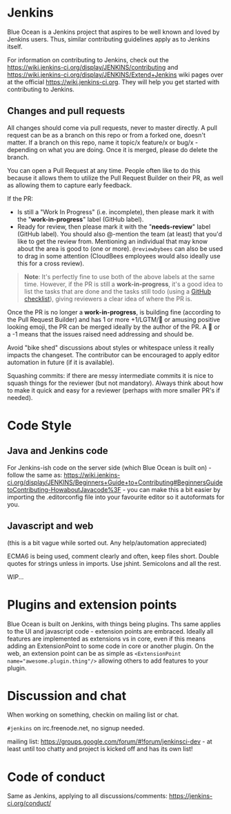 # Jenkins
Blue Ocean is a Jenkins project that aspires to be well known and loved by Jenkins users. 
Thus, similar contributing guidelines apply as to Jenkins itself. 

For information on contributing to Jenkins, check out the https://wiki.jenkins-ci.org/display/JENKINS/contributing and https://wiki.jenkins-ci.org/display/JENKINS/Extend+Jenkins wiki pages over at the official https://wiki.jenkins-ci.org. They will help you get started with contributing to Jenkins.


## Changes and pull requests

All changes should come via pull requests, never to master directly. A pull request can be as a branch on this repo or from a forked one, doesn't matter. If a branch on this repo, name it topic/x feature/x or bug/x - depending on what you are doing. Once it is merged, please do delete the branch. 

You can open a Pull Request at any time. People often like to do this because it allows them to utilize the Pull Request Builder on their PR, as well as allowing them to capture early feedback.

If the PR:

* Is still a "Work In Progress" (i.e. incomplete), then please mark it with the "__work-in-progress__" label (GitHub label).
* Ready for review, then please mark it with the "__needs-review__" label (GitHub label). You should also @-mention the team (at least) that you'd like to get the review from. Mentioning an individual that may know about the area is good to (one or more). `@reviewbybees` can also be used to drag in some attention (CloudBees employees would also ideally use this for a cross review).

> __Note__: It's perfectly fine to use both of the above labels at the same time. However, if the PR is still a __work-in-progress__, it's a good idea to list the tasks that are done and the tasks still todo (using a [GitHub checklist](https://github.com/blog/1375-task-lists-in-gfm-issues-pulls-comments)), giving reviewers a clear idea of where the PR is. 

Once the PR is no longer a __work-in-progress__, is building fine (according to the Pull Request Builder) and has 1 or more +1/LGTM/:bee: or amusing positive looking emoji, the PR can be merged ideally by the author of the PR. A :bug: or a -1 means that the issues raised need addressing and should be. 

Avoid "bike shed" discussions about styles or whitespace unless it really impacts the changeset. The contributor can be encouraged to apply editor automation in future (if it is available).

Squashing commits: if there are messy intermediate commits it is nice to squash things for the reviewer (but not mandatory). Always think about how to make it quick and easy for a reviewer (perhaps with more smaller PR's if needed).

# Code Style

## Java and Jenkins code

For Jenkins-ish code on the server side (which Blue Ocean is built on) - follow the same as: https://wiki.jenkins-ci.org/display/JENKINS/Beginners+Guide+to+Contributing#BeginnersGuidetoContributing-HowaboutJavacode%3F - you can make this a bit easier by importing the .editorconfig file into your favourite editor so it autoformats for you. 

## Javascript and web

(this is a bit vague while sorted out. Any help/automation appreciated)

ECMA6 is being used, comment clearly and often, keep files short. Double quotes for strings unless in imports. Use jshint. Semicolons and all the rest. 

WIP...


# Plugins and extension points

Blue Ocean is built on Jenkins, with things being plugins. Ths same applies to the UI and javascript code - extension points are embraced. Ideally all features are implemented as extensions vs in core, even if this means adding an ExtensionPoint to some code in core or another plugin. On the web, an extension point can be as simple as `<ExtensionPoint name="awesome.plugin.thing"/>` allowing others to add features to your plugin. 

# Discussion and chat 

When working on something, checkin on mailing list or chat. 

`#jenkins` on irc.freenode.net, no signup needed. 

mailing list: https://groups.google.com/forum/#!forum/jenkinsci-dev - at least until too chatty and project is kicked off and has its own list!


# Code of conduct

Same as Jenkins, applying to all discussions/comments: https://jenkins-ci.org/conduct/
